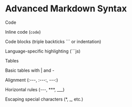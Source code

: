 # Advanced Markdown Syntax

Code

Inline code (`code`)

Code blocks (triple backticks ``` or indentation)

Language-specific highlighting (```js)

Tables

Basic tables with | and -

Alignment (:---, :---:, ---:)

Horizontal rules (---, ***, ___)

Escaping special characters (\*, \_, etc.)